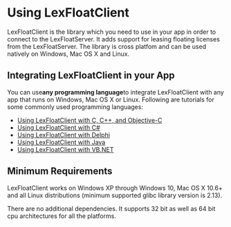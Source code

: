 # Using LexFloatClient

LexFloatClient is the library which you need to use in your app in order to connect to the LexFloatServer. It adds support for leasing floating licenses from the LexFloatServer. The library is cross platfom and can be used natively on Windows, Mac OS X and Linux.

## Integrating LexFloatClient in your App

You can use**any programming language**to integrate LexFloatClient with any app that runs on Windows, Mac OS X or Linux. Following are tutorials for some commonly used programming languages:

* [Using LexFloatClient with C, C++, and Objective-C](https://cryptlex.com/help/using-lexfloatclient/float-with-c)
* [Using LexFloatClient with C\#](https://cryptlex.com/help/using-lexfloatclient/float-with-c-sharp)
* [Using LexFloatClient with Delphi](https://cryptlex.com/help/using-lexfloatclient/float-with-delphi)
* [Using LexFloatClient with Java](https://cryptlex.com/help/using-lexfloatclient/float-with-java)
* [Using LexFloatClient with VB.NET](https://cryptlex.com/help/using-lexfloatclient/float-with-vb-net)

## Minimum Requirements

LexFloatClient works on Windows XP through Windows 10, Mac OS X 10.6+ and all Linux distributions \(minimum supported glibc library version is 2.13\).

There are no additional dependencies. It supports 32 bit as well as 64 bit cpu architectures for all the platforms.

